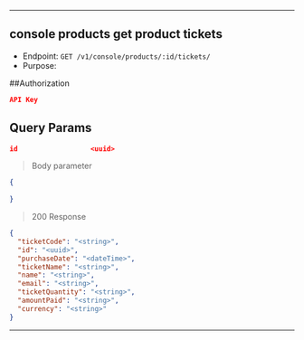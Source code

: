 
----------------------------------------------------------------------------------
## console products get product tickets
* Endpoint: `GET /v1/console/products/:id/tickets/`
* Purpose: 

##Authorization

```json
API Key
```

## Query Params

```json
id                  <uuid>
```
> Body parameter

```json
{
  
}
```
> 200 Response

```json
{
  "ticketCode": "<string>",
  "id": "<uuid>",
  "purchaseDate": "<dateTime>",
  "ticketName": "<string>",
  "name": "<string>",
  "email": "<string>",
  "ticketQuantity": "<string>",
  "amountPaid": "<string>",
  "currency": "<string>"
}
```
----------------------------------------------------------------------------------
